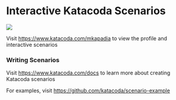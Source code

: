 # Interactive Katacoda Scenarios

[![](http://shields.katacoda.com/katacoda/mkapadia/count.svg)](https://www.katacoda.com/mkapadia "Get your profile on Katacoda.com")

Visit https://www.katacoda.com/mkapadia to view the profile and interactive scenarios

### Writing Scenarios
Visit https://www.katacoda.com/docs to learn more about creating Katacoda scenarios

For examples, visit https://github.com/katacoda/scenario-example
